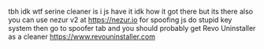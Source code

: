 tbh idk wtf serine cleaner is i js have it idk how it got there but its there also you can use nezur v2 at https://nezur.io for spoofing js do stupid key system then go to spoofer tab
and you should probably get Revo Uninstaller as a cleaner https://www.revouninstaller.com

